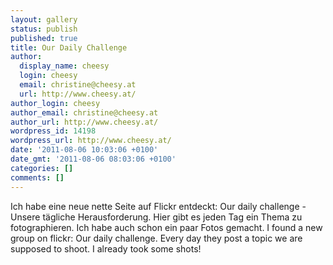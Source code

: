 ```yaml
---
layout: gallery
status: publish
published: true
title: Our Daily Challenge
author:
  display_name: cheesy
  login: cheesy
  email: christine@cheesy.at
  url: http://www.cheesy.at/
author_login: cheesy
author_email: christine@cheesy.at
author_url: http://www.cheesy.at/
wordpress_id: 14198
wordpress_url: http://www.cheesy.at/
date: '2011-08-06 10:03:06 +0100'
date_gmt: '2011-08-06 08:03:06 +0100'
categories: []
comments: []
---
```

<!--:de-->Ich habe eine neue nette Seite auf Flickr entdeckt: Our daily challenge - Unsere tägliche Herausforderung. Hier gibt es jeden Tag ein Thema zu fotographieren. Ich habe auch schon ein paar Fotos gemacht.
<!--:--><!--:en-->I found a new group on flickr: Our daily challenge. Every day they post a topic we are supposed to shoot. I already took some shots!
<!--:-->
